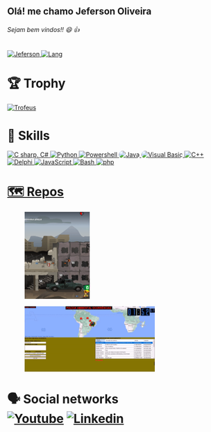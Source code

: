 ## Olá! me chamo Jeferson Oliveira
###### Sejam bem vindos!! 😄 :+1:

<div>
<a href="https://github.com/CyberJeferson">
<img src="https://github-readme-stats.vercel.app/api?username=CyberJeferson&layout=compact&show_icons=true&theme=tokyonight&include_all_commits=true&count_private=true" alt="Jeferson" width="400px"/>  
<img src="https://github-readme-stats.vercel.app/api/top-langs/?username=CyberJeferson&layout=compact&langs_count=7&theme=tokyonight" alt="Lang" /> 
</a>
</div>


<div>
	
<h1>🏆 Trophy</h1>
<a href="#">	
<img  src="https://github-profile-trophy.vercel.app/?username=CyberJeferson&theme=gruvbox&no-frame=true&margin-w=50&no-bg=true" alt="Trofeus"/>
</a>
</div>	
<div>
<h1>🔨 Skills</h1>
		<a href="https://github.com/CyberJeferson">
 <img src="https://camo.githubusercontent.com/4612a0901570b37d248eaa1cddd08b8d8e424581c58bd17cecd4bb9b9119b9e9/68747470733a2f2f67726f77697a2e636f6d2e62722f77702d636f6e74656e742f75706c6f6164732f323032302f30382f6b697373706e672d632d70726f6772616d6d696e672d6c616e67756167652d6c6f676f2d6d6963726f736f66742d76697375616c2d737475642d61746c61732d706f7274666f6c696f2d35623839393139326437633630302e313632383537313131353335373432333534383833382e706e67" alt="C sharp, C#" width="50" height="50" />
<img src="https://user-images.githubusercontent.com/63682724/128651162-87134254-6df7-4551-aad7-ecdd7c0f6f53.png" alt="Python" width="50" height="50" />


   <img  src="https://encrypted-tbn0.gstatic.com/images?q=tbn:ANd9GcSN1Ea0rKFZetvXEduraATRIiyZjhr5I_8Hbw&usqp=CAU" alt="Powershell" width="50" height="50" />
  
   <img style ="border-radius: 25px" src="https://user-images.githubusercontent.com/63682724/128651234-ceacea34-5420-438d-a3e3-3814b41203c9.png" alt="Java" width="50" height="50" />			

   <img style ="border-radius: 25px" src="https://user-images.githubusercontent.com/63682724/128554016-a81df845-ec72-4cdc-a7e4-0f3be6fa57df.png" alt="Visual Basic" width="50" height="50" />
   <img src="https://user-images.githubusercontent.com/63682724/128651088-749ef694-b7ea-4a13-8abd-249bae0f9fad.png" alt="C++" width="50" height="50" />
   <img src="https://user-images.githubusercontent.com/63682724/128553726-b0d25b15-701a-4620-a4f6-c8385a683406.png" alt="Delphi" width="50" height="50" />


 <img  src="https://camo.githubusercontent.com/01920dc8ff66bdb2cd3bbc4847b3f88c16b706a24a3e2ee8c22b51eace241460/68747470733a2f2f75706c6f61642e77696b696d656469612e6f72672f77696b6970656469612f636f6d6d6f6e732f7468756d622f392f39392f556e6f6666696369616c5f4a6176615363726970745f6c6f676f5f322e7376672f3132303070782d556e6f6666696369616c5f4a6176615363726970745f6c6f676f5f322e7376672e706e67" alt="JavaScript" width="50" height="50" />
	 <img  src="https://user-images.githubusercontent.com/63682724/128567376-27697881-3716-4006-9f9a-435b3456230c.png" alt="Bash" width="50" height="50" />
	<img  src="https://user-images.githubusercontent.com/63682724/128651422-d2b652ad-8035-4861-a664-da951c2f6df0.png" alt="php" width="50" height="50"/>


	


</div>
	
<div>
	<h1>🗺️ Repos</h1>
<figure>	
<a href="https://github.com/CyberJeferson/Game_Reciclagem_APS">	
<img src="https://github.com/CyberJeferson/Game_Reciclagem_APS/raw/main/projeto.gif" width="150px" height = "200px"/>
</a>
</figure>
<figure>
<a href="https://github.com/CyberJeferson/Pojeto-soquete-de-rede-exemplo-Csharp">
<img src="https://github.com/CyberJeferson/Pojeto-soquete-de-rede-exemplo-Csharp/raw/main/img/sockgif.gif" width="300px" height = "150px"/>
</a>
</figure>	



</div>

<div>
  <h1>🗣️ Social networks</<h1>
    <br>
 <a href="https://www.youtube.com/channel/UCz-iNlr68eMM1N5vcsBSJrw"><img src="https://user-images.githubusercontent.com/63682724/128556361-bfc5907f-1a86-41a7-a376-53f7dba317d2.png" alt="Youtube" width="50" height="50" /></a>
<a href="https://www.linkedin.com/in/jeferson-oliveira-8335051b6/"><img style="border-style: none;" src="https://user-images.githubusercontent.com/63682724/128556484-2ee80436-9dca-4876-8fd8-72bf2c312171.png" alt="Linkedin" width="50" height="50" /></a>



</div>
